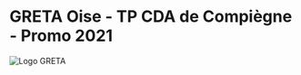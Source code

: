 # GRETA Oise - TP CDA de Compiègne - Promo 2021

![Logo GRETA](https://entreprise.pole-emploi.fr/static/img/minisite/9wytSXwsosIBkdeXhCqoz6OS1Um895vL.jpg)
